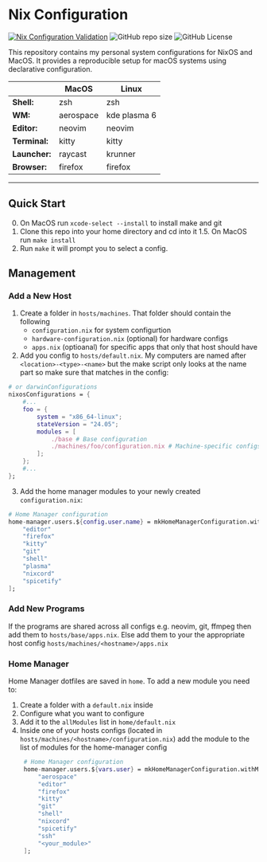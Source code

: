 # Nix Configuration

[![Nix Configuration Validation](https://github.com/frostplexx/dotfiles.nix/actions/workflows/validate.yml/badge.svg)](https://github.com/frostplexx/dotfiles.nix/actions/workflows/validate.yml) ![GitHub repo size](https://img.shields.io/github/repo-size/frostplexx/dotfiles.nix) ![GitHub License](https://img.shields.io/github/license/frostplexx/dotfiles.nix)

This repository contains my personal system configurations for NixOS and MacOS.
It provides a reproducible setup for macOS systems using declarative configuration.

|               | MacOS                 | Linux                                              |
|---------------|-------------------------|--------------------------------------------------|
| **Shell:**    | zsh | zsh                                                |
| **WM:**       | aerospace       | kde plasma 6 |
| **Editor:**   | neovim | neovim                                                |
| **Terminal:** | kitty                    | kitty                                               |
| **Launcher:** | raycast                    | krunner                                                |
| **Browser:**  | firefox                 | firefox                                                |


---

## Quick Start

0. On MacOS run `xcode-select --install` to install make and git
1. Clone this repo into your home directory and cd into it
1.5. On MacOS run `make install`
2. Run `make` it will prompt you to select a config.


## Management

### Add a New Host

1. Create a folder in `hosts/machines`. That folder should contain the following
    - `configuration.nix` for system configurtion
    - `hardware-configuration.nix` (optional) for hardware configs
    - `apps.nix` (optioanal) for specific apps that only that host should have
2. Add you config to `hosts/default.nix`. My computers are named after `<location>-<type>-<name>` but the make 
script only looks at the name part so make sure that matches in the config:
```nix
# or darwinConfigurations
nixosConfigurations = {
    #...
    foo = {
        system = "x86_64-linux";
        stateVersion = "24.05";
        modules = [
            ./base # Base configuration
            ./machines/foo/configuration.nix # Machine-specific configs
        ];
    };
    #...
};
```
3. Add the home manager modules to your newly created `configuration.nix`:
```nix
# Home Manager configuration
home-manager.users.${config.user.name} = mkHomeManagerConfiguration.withModules [
    "editor"
    "firefox"
    "kitty"
    "git"
    "shell"
    "plasma"
    "nixcord"
    "spicetify"
];
```

### Add New Programs

If the programs are shared across all configs e.g. neovim, git, ffmpeg then add them to `hosts/base/apps.nix`. 
Else add them to your the appropriate host config `hosts/machines/<hostname>/apps.nix`

### Home Manager

Home Manager dotfiles are saved in `home`. 
To add a new module you need to: 

1. Create a folder with a `default.nix` inside
2. Configure what you want to configure
3. Add it to the `allModules` list in `home/default.nix`
4. Inside one of your hosts configs (located in `hosts/machines/<hostname>/configuration.nix`) add the module to the list of 
modules for the home-manager config
   ```nix
    # Home Manager configuration
    home-manager.users.${vars.user} = mkHomeManagerConfiguration.withModules [
        "aerospace"
        "editor"
        "firefox"
        "kitty"
        "git"
        "shell"
        "nixcord"
        "spicetify"
        "ssh"
        "<your_module>"
    ];
   ```
